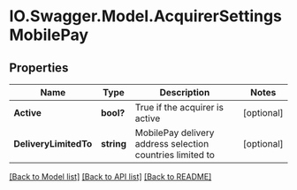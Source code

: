# IO.Swagger.Model.AcquirerSettingsMobilePay
## Properties

Name | Type | Description | Notes
------------ | ------------- | ------------- | -------------
**Active** | **bool?** | True if the acquirer is active | [optional] 
**DeliveryLimitedTo** | **string** | MobilePay delivery address selection countries limited to | [optional] 

[[Back to Model list]](../README.md#documentation-for-models) [[Back to API list]](../README.md#documentation-for-api-endpoints) [[Back to README]](../README.md)

